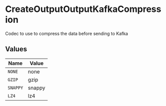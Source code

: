 # CreateOutputOutputKafkaCompression

Codec to use to compress the data before sending to Kafka


## Values

| Name     | Value    |
| -------- | -------- |
| `NONE`   | none     |
| `GZIP`   | gzip     |
| `SNAPPY` | snappy   |
| `LZ4`    | lz4      |
